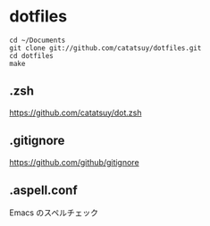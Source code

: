 dotfiles
==================================

    cd ~/Documents
    git clone git://github.com/catatsuy/dotfiles.git
    cd dotfiles
    make

## .zsh

https://github.com/catatsuy/dot.zsh

## .gitignore

https://github.com/github/gitignore

## .aspell.conf

Emacs のスペルチェック
